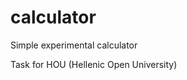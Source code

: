 # calculator
Simple experimental calculator

Task for HOU (Hellenic Open University)

[image]:https://github.com/ikiranis/calculator/blob/main/screenshot.png
